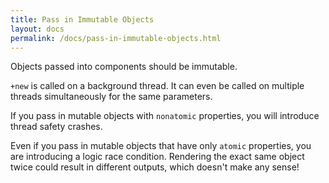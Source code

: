 ```yaml
---
title: Pass in Immutable Objects
layout: docs
permalink: /docs/pass-in-immutable-objects.html
---
```


Objects passed into components should be immutable.

`+new` is called on a background thread. It can even be called on multiple threads simultaneously for the same parameters.

If you pass in mutable objects with `nonatomic` properties, you will introduce thread safety crashes.

Even if you pass in mutable objects that have only `atomic` properties, you are introducing a logic race condition. Rendering the exact same object twice could result in different outputs, which doesn't make any sense!
